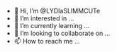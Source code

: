 - 👋 Hi, I’m @LYDIaSLIMMCUTe
- 👀 I’m interested in ...
- 🌱 I’m currently learning ...
- 💞️ I’m looking to collaborate on ...
- 📫 How to reach me ...

<!---
LYDIaSLIMMCUTe/LYDIaSLIMMCUTe is a ✨ special ✨ repository because its `README.md` (this file) appears on your GitHub profile.
You can click the Preview link to take a look at your changes.
--->
